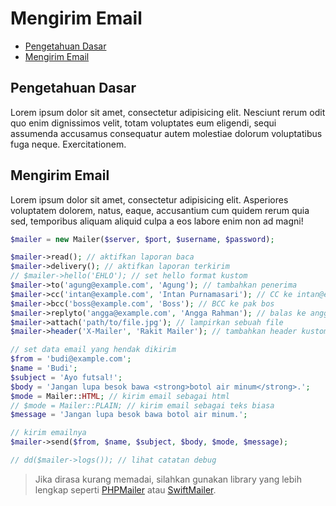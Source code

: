 # Mengirim Email

<!-- MarkdownTOC autolink="true" autoanchor="true" levels="2,3" bracket="round" lowercase="only_ascii" -->

- [Pengetahuan Dasar](#pengetahuan-dasar)
- [Mengirim Email](#mengirim-email)

<!-- /MarkdownTOC -->


<a id="pengetahuan-dasar"></a>
## Pengetahuan Dasar

Lorem ipsum dolor sit amet, consectetur adipisicing elit. Nesciunt rerum odit quo enim dignissimos velit, totam voluptates eum eligendi, sequi assumenda accusamus consequatur autem molestiae dolorum voluptatibus fuga neque. Exercitationem.


<a id="mengirim-email"></a>
## Mengirim Email

Lorem ipsum dolor sit amet, consectetur adipisicing elit. Asperiores voluptatem dolorem, natus, eaque, accusantium cum quidem rerum quia sed, temporibus aliquam aliquid culpa a eos labore enim non ad magni!

```php
$mailer = new Mailer($server, $port, $username, $password);

$mailer->read(); // aktifkan laporan baca
$mailer->delivery(); // aktifkan laporan terkirim
// $mailer->hello('EHLO'); // set hello format kustom
$mailer->to('agung@example.com', 'Agung'); // tambahkan penerima
$mailer->cc('intan@example.com', 'Intan Purnamasari'); // CC ke intan@exmaple.com
$mailer->bcc('boss@example.com', 'Boss'); // BCC ke pak bos
$mailer->replyto('angga@example.com', 'Angga Rahman'); // balas ke angga
$mailer->attach('path/to/file.jpg'); // lampirkan sebuah file
$mailer->header('X-Mailer', 'Rakit Mailer'); // tambahkan header kustom

// set data email yang hendak dikirim
$from = 'budi@example.com';
$name = 'Budi';
$subject = 'Ayo futsal!';
$body = 'Jangan lupa besok bawa <strong>botol air minum</strong>.';
$mode = Mailer::HTML; // kirim email sebagai html
// $mode = Mailer::PLAIN; // kirim email sebagai teks biasa
$message = 'Jangan lupa besok bawa botol air minum.';

// kirim emailnya
$mailer->send($from, $name, $subject, $body, $mode, $message);

// dd($mailer->logs()); // lihat catatan debug
```

> Jika dirasa kurang memadai, silahkan gunakan library yang lebih lengkap seperti
  [PHPMailer](https://github.com/PHPMailer/PHPMailer) atau
  [SwiftMailer](https://github.com/swiftmailer/swiftmailer).
